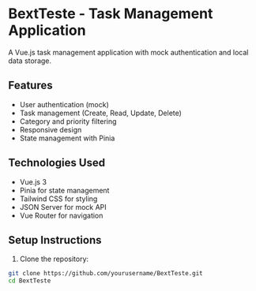 # BextTeste - Task Management Application

A Vue.js task management application with mock authentication and local data storage.

## Features

- User authentication (mock)
- Task management (Create, Read, Update, Delete)
- Category and priority filtering
- Responsive design
- State management with Pinia

## Technologies Used

- Vue.js 3
- Pinia for state management
- Tailwind CSS for styling
- JSON Server for mock API
- Vue Router for navigation

## Setup Instructions

1. Clone the repository:
```bash
git clone https://github.com/yourusername/BextTeste.git
cd BextTeste
